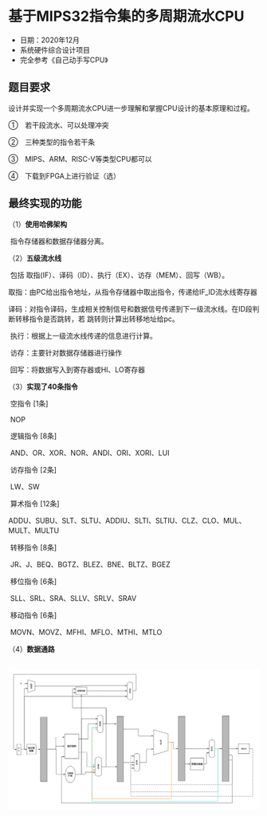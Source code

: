 # 基于MIPS32指令集的多周期流水CPU

+ 日期：2020年12月
+ 系统硬件综合设计项目
+ 完全参考《自己动手写CPU》

## 题目要求

设计并实现一个多周期流水CPU进一步理解和掌握CPU设计的基本原理和过程。

①　若干段流水、可以处理冲突

②　三种类型的指令若干条

③　MIPS、ARM、RISC-V等类型CPU都可以

④　下载到FPGA上进行验证（选）

## 最终实现的功能

（1）**使用哈佛架构**

​			指令存储器和数据存储器分离。

（2）**五级流水线**

​			包括 取指(IF）、译码（ID）、执行（EX）、访存（MEM）、回写（WB）。

​			取指：由PC给出指令地址，从指令存储器中取出指令，传递给IF_ID流水线寄存器

​			译码：对指令译码，生成相关控制信号和数据信号传递到下一级流水线。在ID段判断转移指令是否跳转，若							跳转则计算出转移地址给pc。				   

​		   执行：根据上一级流水线传递的信息进行计算。

​		   访存：主要针对数据存储器进行操作

​          回写：将数据写入到寄存器或HI、LO寄存器

（3）**实现了40条指令**

​          空指令  [1条]

​              NOP

​          逻辑指令 [8条]

​               AND、OR、XOR、NOR、ANDI、ORI、XORI、LUI

​          访存指令 [2条]

​                LW、SW

​          算术指令 [12条]

​                ADDU、SUBU、SLT、SLTU、ADDIU、SLTI、SLTIU、CLZ、CLO、MUL、MULT、MULTU

​          转移指令 [8条]

​               JR、J、BEQ、BGTZ、BLEZ、BNE、BLTZ、BGEZ

​          移位指令 [6条]

​                SLL、SRL、SRA、SLLV、SRLV、SRAV

​          移动指令 [6条]

​                 MOVN、MOVZ、MFHI、MFLO、MTHI、MTLO

（4）**数据通路**

​		![](./imgs/1.png)